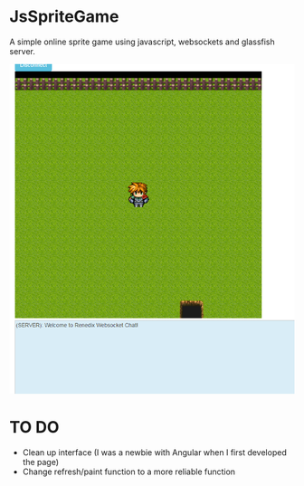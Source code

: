 # JsSpriteGame
A simple online sprite game using javascript, websockets and glassfish server.

![alt tag](https://raw.githubusercontent.com/Renedix/JsSpriteGame/master/Screen.png)

# TO DO
 - Clean up interface (I was a newbie with Angular when I first developed the page)
 - Change refresh/paint function to a more reliable function
